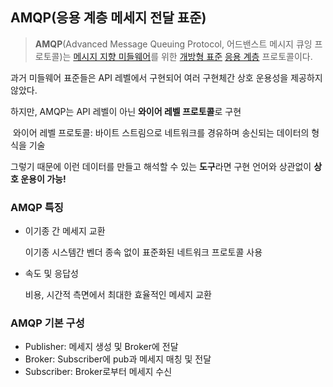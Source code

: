 ## AMQP(응용 계층 메세지 전달 표준)

> **AMQP**(Advanced Message Queuing Protocol, 어드밴스트 메시지 큐잉 프로토콜)는 [메시지 지향 미들웨어](https://ko.wikipedia.org/wiki/메시지_지향_미들웨어)를 위한 [개방형 표준](https://ko.wikipedia.org/wiki/개방형_표준) [응용 계층](https://ko.wikipedia.org/wiki/응용_계층) 프로토콜이다.



과거 미들웨어 표준들은 API 레벨에서 구현되어 여러 구현체간 상호 운용성을 제공하지 않았다.

하지만, AMQP는 API 레벨이 아닌 **와이어 레벨 프로토콜**로 구현

​	와이어 레벨 프로토콜: 바이트 스트림으로 네트워크를 경유하며 송신되는 데이터의 형식을 기술

그렇기 때문에 이런 데이터를 만들고 해석할 수 있는 **도구**라면 구현 언어와 상관없이 **상호 운용이 가능!**



### AMQP 특징

+ 이기종 간 메세지 교환

  이기종 시스템간 벤더 종속 없이 표준화된 네트워크 프로토콜 사용

+ 속도 및 응답성

  비용, 시간적 측면에서 최대한 효율적인 메세지 교환

### AMQP 기본 구성

+ Publisher: 메세지 생성 및 Broker에 전달
+ Broker: Subscriber에 pub과 메세지 매칭 및 전달
+ Subscriber: Broker로부터 메세지 수신